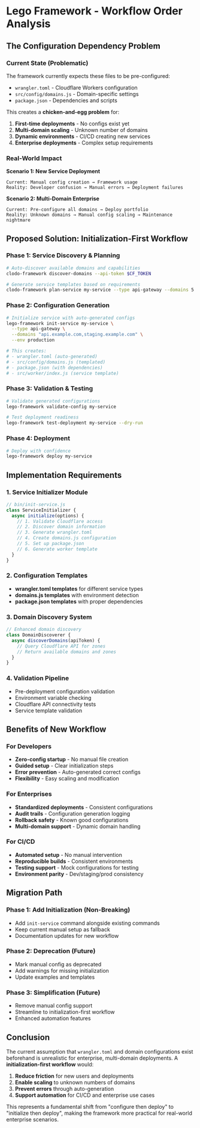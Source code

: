 # Lego Framework - Workflow Order Analysis

## The Configuration Dependency Problem

### Current State (Problematic)
The framework currently expects these files to be pre-configured:
- `wrangler.toml` - Cloudflare Workers configuration
- `src/config/domains.js` - Domain-specific settings
- `package.json` - Dependencies and scripts

This creates a **chicken-and-egg problem** for:
1. **First-time deployments** - No configs exist yet
2. **Multi-domain scaling** - Unknown number of domains
3. **Dynamic environments** - CI/CD creating new services
4. **Enterprise deployments** - Complex setup requirements

### Real-World Impact

**Scenario 1: New Service Deployment**
```
Current: Manual config creation → Framework usage
Reality: Developer confusion → Manual errors → Deployment failures
```

**Scenario 2: Multi-Domain Enterprise**
```
Current: Pre-configure all domains → Deploy portfolio
Reality: Unknown domains → Manual config scaling → Maintenance nightmare
```

## Proposed Solution: Initialization-First Workflow

### Phase 1: Service Discovery & Planning
```bash
# Auto-discover available domains and capabilities
clodo-framework discover-domains --api-token $CF_TOKEN

# Generate service templates based on requirements
clodo-framework plan-service my-service --type api-gateway --domains 5
```

### Phase 2: Configuration Generation
```bash
# Initialize service with auto-generated configs
lego-framework init-service my-service \
  --type api-gateway \
  --domains "api.example.com,staging.example.com" \
  --env production

# This creates:
# - wrangler.toml (auto-generated)
# - src/config/domains.js (templated)
# - package.json (with dependencies)
# - src/worker/index.js (service template)
```

### Phase 3: Validation & Testing
```bash
# Validate generated configurations
lego-framework validate-config my-service

# Test deployment readiness
lego-framework test-deployment my-service --dry-run
```

### Phase 4: Deployment
```bash
# Deploy with confidence
lego-framework deploy my-service
```

## Implementation Requirements

### 1. Service Initializer Module
```javascript
// bin/init-service.js
class ServiceInitializer {
  async initialize(options) {
    // 1. Validate Cloudflare access
    // 2. Discover domain information
    // 3. Generate wrangler.toml
    // 4. Create domains.js configuration
    // 5. Set up package.json
    // 6. Generate worker template
  }
}
```

### 2. Configuration Templates
- **wrangler.toml templates** for different service types
- **domains.js templates** with environment detection
- **package.json templates** with proper dependencies

### 3. Domain Discovery System
```javascript
// Enhanced domain discovery
class DomainDiscoverer {
  async discoverDomains(apiToken) {
    // Query Cloudflare API for zones
    // Return available domains and zones
  }
}
```

### 4. Validation Pipeline
- Pre-deployment configuration validation
- Environment variable checking
- Cloudflare API connectivity tests
- Service template validation

## Benefits of New Workflow

### For Developers
- **Zero-config startup** - No manual file creation
- **Guided setup** - Clear initialization steps
- **Error prevention** - Auto-generated correct configs
- **Flexibility** - Easy scaling and modification

### For Enterprises
- **Standardized deployments** - Consistent configurations
- **Audit trails** - Configuration generation logging
- **Rollback safety** - Known good configurations
- **Multi-domain support** - Dynamic domain handling

### For CI/CD
- **Automated setup** - No manual intervention
- **Reproducible builds** - Consistent environments
- **Testing support** - Mock configurations for testing
- **Environment parity** - Dev/staging/prod consistency

## Migration Path

### Phase 1: Add Initialization (Non-Breaking)
- Add `init-service` command alongside existing commands
- Keep current manual setup as fallback
- Documentation updates for new workflow

### Phase 2: Deprecation (Future)
- Mark manual config as deprecated
- Add warnings for missing initialization
- Update examples and templates

### Phase 3: Simplification (Future)
- Remove manual config support
- Streamline to initialization-first workflow
- Enhanced automation features

## Conclusion

The current assumption that `wrangler.toml` and domain configurations exist beforehand is unrealistic for enterprise, multi-domain deployments. A **initialization-first workflow** would:

1. **Reduce friction** for new users and deployments
2. **Enable scaling** to unknown numbers of domains
3. **Prevent errors** through auto-generation
4. **Support automation** for CI/CD and enterprise use cases

This represents a fundamental shift from "configure then deploy" to "initialize then deploy", making the framework more practical for real-world enterprise scenarios.